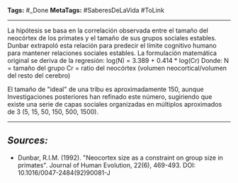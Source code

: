 **Tags:** #_Done
**MetaTags:** #SaberesDeLaVida #ToLink
- - -
La hipótesis se basa en la correlación observada entre el tamaño del neocórtex de los primates y el tamaño de sus grupos sociales estables. Dunbar extrapoló esta relación para predecir el límite cognitivo humano para mantener relaciones sociales estables.
La formulación matemática original se deriva de la regresión:
log(N) = 3.389 + 0.414 * log(Cr)
Donde:
N = tamaño del grupo
Cr = ratio del neocórtex (volumen neocortical/volumen del resto del cerebro)

El tamaño de "ideal" de una tribu es aproximadamente 150, aunque Investigaciones posteriores han refinado este número, sugiriendo que existe una serie de capas sociales organizadas en múltiplos aproximados de 3 (5, 15, 50, 150, 500, 1500).
- - - 
## ***Sources:***
- Dunbar, R.I.M. (1992). "Neocortex size as a constraint on group size in primates". Journal of Human Evolution, 22(6), 469-493. DOI: 10.1016/0047-2484(92)90081-J